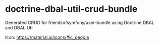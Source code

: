 # doctrine-dbal-util-crud-bundle
Generated CRUD for friendsofsymfony/user-bundle using Doctrine DBAL and DBAL Util

Icon: https://material.io/icons/#ic_people
